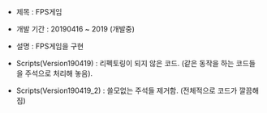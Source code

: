 + 제목 : FPS게임
+ 개발 기간 : 20190416 ~ 2019 (개발중)
+ 설명 : FPS게임을 구현

+ Scripts(Version190419) : 리펙토링이 되지 않은 코드. (같은 동작을 하는 코드들을 주석으로 처리해 놓음).
+ Scripts(Version190419_2) : 쓸모없는 주석들 제거함. (전체적으로 코드가 깔끔해짐)
